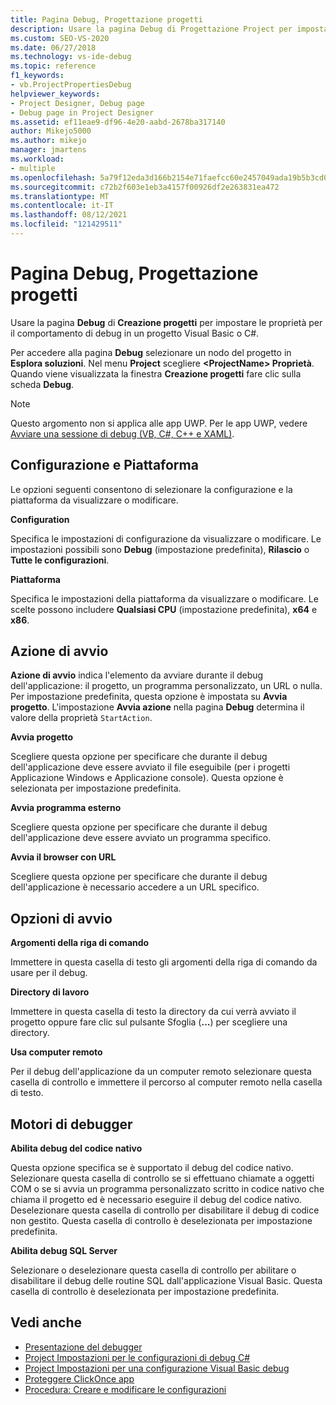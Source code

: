 ```yaml
---
title: Pagina Debug, Progettazione progetti
description: Usare la pagina Debug di Progettazione Project per impostare le proprietà di debug in un progetto Visual Basic o C#. Vedere questo articolo per le descrizioni delle impostazioni.
ms.custom: SEO-VS-2020
ms.date: 06/27/2018
ms.technology: vs-ide-debug
ms.topic: reference
f1_keywords:
- vb.ProjectPropertiesDebug
helpviewer_keywords:
- Project Designer, Debug page
- Debug page in Project Designer
ms.assetid: ef11eae9-df96-4e20-aabd-2678ba317140
author: Mikejo5000
ms.author: mikejo
manager: jmartens
ms.workload:
- multiple
ms.openlocfilehash: 5a79f12eda3d166b2154e71faefcc60e2457049ada19b5b3cd0d558e6c40e012
ms.sourcegitcommit: c72b2f603e1eb3a4157f00926df2e263831ea472
ms.translationtype: MT
ms.contentlocale: it-IT
ms.lasthandoff: 08/12/2021
ms.locfileid: "121429511"
---
```

# <a name="debug-page-project-designer"></a>Pagina Debug, Progettazione progetti

Usare la pagina **Debug** di **Creazione progetti** per impostare le proprietà per il comportamento di debug in un progetto Visual Basic o C#.

Per accedere alla pagina **Debug** selezionare un nodo del progetto in **Esplora soluzioni**. Nel menu **Project** scegliere **\<ProjectName> Proprietà**. Quando viene visualizzata la finestra **Creazione progetti** fare clic sulla scheda **Debug**.

> [!NOTE]
> Questo argomento non si applica alle app UWP. Per le app UWP, vedere [Avviare una sessione di debug (VB, C#, C++ e XAML)](../../debugger/start-a-debugging-session-for-a-store-app-in-visual-studio-vb-csharp-cpp-and-xaml.md).

## <a name="configuration-and-platform"></a>Configurazione e Piattaforma

Le opzioni seguenti consentono di selezionare la configurazione e la piattaforma da visualizzare o modificare.

**Configuration**

Specifica le impostazioni di configurazione da visualizzare o modificare. Le impostazioni possibili sono **Debug** (impostazione predefinita), **Rilascio** o **Tutte le configurazioni**.

**Piattaforma**

Specifica le impostazioni della piattaforma da visualizzare o modificare. Le scelte possono includere **Qualsiasi CPU** (impostazione predefinita), **x64** e **x86**.

## <a name="start-action"></a>Azione di avvio

**Azione di avvio** indica l'elemento da avviare durante il debug dell'applicazione: il progetto, un programma personalizzato, un URL o nulla. Per impostazione predefinita, questa opzione è impostata su **Avvia progetto**. L'impostazione **Avvia azione** nella pagina **Debug** determina il valore della proprietà `StartAction`.

**Avvia progetto**

Scegliere questa opzione per specificare che durante il debug dell'applicazione deve essere avviato il file eseguibile (per i progetti Applicazione Windows e Applicazione console). Questa opzione è selezionata per impostazione predefinita.

**Avvia programma esterno**

Scegliere questa opzione per specificare che durante il debug dell'applicazione deve essere avviato un programma specifico.

**Avvia il browser con URL**

Scegliere questa opzione per specificare che durante il debug dell'applicazione è necessario accedere a un URL specifico.

## <a name="start-options"></a>Opzioni di avvio

**Argomenti della riga di comando**

Immettere in questa casella di testo gli argomenti della riga di comando da usare per il debug.

**Directory di lavoro**

Immettere in questa casella di testo la directory da cui verrà avviato il progetto oppure fare clic sul pulsante Sfoglia (**...**) per scegliere una directory.

**Usa computer remoto**

Per il debug dell'applicazione da un computer remoto selezionare questa casella di controllo e immettere il percorso al computer remoto nella casella di testo.

## <a name="debugger-engines"></a>Motori di debugger

**Abilita debug del codice nativo**

Questa opzione specifica se è supportato il debug del codice nativo. Selezionare questa casella di controllo se si effettuano chiamate a oggetti COM o se si avvia un programma personalizzato scritto in codice nativo che chiama il progetto ed è necessario eseguire il debug del codice nativo. Deselezionare questa casella di controllo per disabilitare il debug di codice non gestito. Questa casella di controllo è deselezionata per impostazione predefinita.

**Abilita debug SQL Server**

Selezionare o deselezionare questa casella di controllo per abilitare o disabilitare il debug delle routine SQL dall'applicazione Visual Basic. Questa casella di controllo è deselezionata per impostazione predefinita.

## <a name="see-also"></a>Vedi anche

- [Presentazione del debugger](../../debugger/debugger-feature-tour.md)
- [Project Impostazioni per le configurazioni di debug C#](../../debugger/project-settings-for-csharp-debug-configurations.md)
- [Project Impostazioni per una configurazione Visual Basic debug](../../debugger/project-settings-for-a-visual-basic-debug-configuration.md)
- [Proteggere ClickOnce app](../../deployment/securing-clickonce-applications.md)
- [Procedura: Creare e modificare le configurazioni](../../ide/how-to-create-and-edit-configurations.md)
